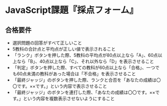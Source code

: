 # JavaScript課題『採点フォーム』

## 合格要件

- 選択問題の回答がすべて正しいこと
- 5教科の合計点と平均点が正しい値で表示されること
- 「ランク」ボタンを押した際、5教科の平均点が80点以上なら「A」、60点以上なら「B」、40点以上なら「C」、それ以外なら「D」を表示させること
- 「判定」ボタンを押した際、すべての教科が60点以上なら「合格」、一つでも60点未満の教科があった場合は「不合格」を表示させること
- 「最終ジャッジ」のボタンを押した際、ランクと合否を「あなたの成績は〇〇です。××です。」という内容で表示させること
- 「最終ジャッジ」のボタンを連打した際、「あなたの成績は〇〇です。××です。」という内容を複数表示させないようにすること
